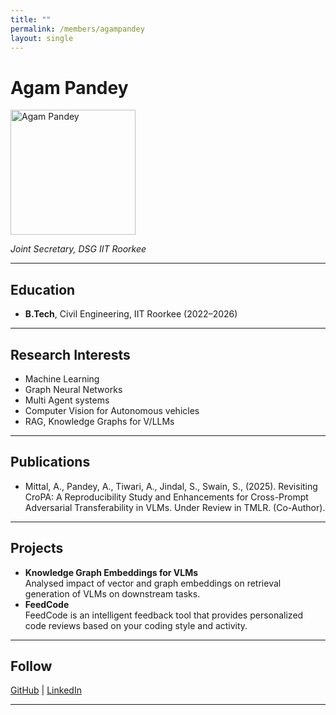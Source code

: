 ```yaml
---
title: ""
permalink: /members/agampandey
layout: single
---
```




# Agam Pandey

<img src="{{ site.baseurl }}/assets/images/members/y23/Agam_PFP.png" width="200" height="200" alt="Agam Pandey">


*Joint Secretary, DSG IIT Roorkee*

---

## Education  
- **B.Tech**, Civil Engineering, IIT Roorkee (2022–2026)    
---

## Research Interests  
- Machine Learning  
- Graph Neural Networks  
- Multi Agent systems
- Computer Vision for Autonomous vehicles
- RAG, Knowledge Graphs for V/LLMs

---

## Publications  
- Mittal, A., Pandey, A., Tiwari, A., Jindal, S., Swain, S., (2025). Revisiting CroPA: A Reproducibility Study and Enhancements for Cross-Prompt Adversarial Transferability in VLMs. Under Review in TMLR. (Co-Author).

---

## Projects  
- **Knowledge Graph Embeddings for VLMs**  
  Analysed impact of vector and graph embeddings on retrieval generation of VLMs on downstream tasks.
- **FeedCode**  
  FeedCode is an intelligent feedback tool that provides personalized code reviews based on your coding style and activity.

---

## Follow
[GitHub](https://github.com/AGAMPANDEYY) | [LinkedIn](https://www.linkedin.com/in/agam-pandey-326161223/) 

---
